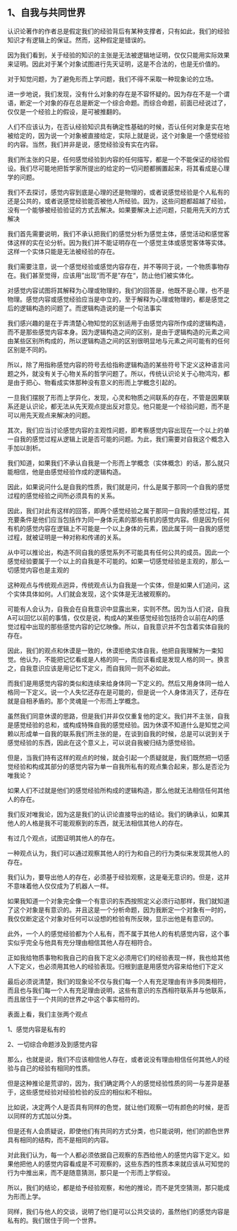 <h2>1、自我与共同世界</h2><p>认识论著作的作者总是假定我们的经验背后有某种支撑者，只有如此，我们的经验知识才有逻辑上的保证。然而，这种假定是错误的。</p><p>因为我们看到，关于经验的知识的主张是无法被逻辑地证明，仅仅只能用实际效果来证明。因此对于某个对象试图进行先天证明，这是不合法的，也是无价值的。</p><p>对于知觉问题，为了避免形而上学问题，我们不得不采取一种现象论的立场。</p><p>进一步地说，我们发现，没有什么对象的存在是不容怀疑的。因为存在不是一个谓语，断定一个对象的存在总是断定一个综合命题。而综合命题，前面已经说过了，仅仅是一个经验上的假设，是可被推翻的。</p><p>人们不应该认为，在否认经验知识具有确定性基础的时候，否认任何对象是实在地被给定的，因为说一个对象被直接给定，实际上就是说，这个对象是一个感觉经验的内容。当然，我们并非是说，感觉经验没有实在内容。</p><p>我们所主张的只是，任何感觉经验到内容的任何描写，都是一个不能保证的经验假设。我们尽可能地把哲学家所提出的给定的一切问题都搁置起来，将其看成是心理学的问题。</p><p>我们不去探讨，感觉内容到底是心理的还是物理的，或者说感觉经验是个人私有的还是公共的，或者说感觉经验能否被他人所经验。因为，这些问题都超越了经验，没有一个能够被经验验证的方式去解决。如果要解决上述问题，只能用先天的方式解决</p><p>我们首先需要说明，我们不承认把我们的感觉分析为感觉主体，感觉活动和感觉客体这样的实在论分析。因为我们并不能证明存在一个感觉主体或感觉客体等实体。这样一个实体只能是无法被经验的存在。</p><p>我们需要注意，说一个感觉经验或感觉内容存在，并不等同于说，一个物质事物存在。我们甚至觉得，应该用”出现“而不是”存在“，防止他们被实体化。</p><p>对感觉内容试图将其解释为心理或物理的，我们的回答是，他既不是心理，也不是物理。感觉内容或感觉经验应当是中立的，至于解释为心理或物理的，都是感觉之后的逻辑构造的问题了。而逻辑构造说的是一个句法事实</p><p>我们感兴趣的是在于弄清楚心物知觉的区别适用于由感觉内容所作成的逻辑构造，而不是那些感觉内容本身。因为逻辑构造之间的区别，是由于逻辑构造的元素之间由某些区别所构成的，所以逻辑构造之间的区别很明显地与元素之间可能有的任何区别是不同的。</p><p>所以，除了用指称感觉内容的符号去给指称逻辑构造的某些符号下定义这种语言问题之外，就没有关于心物关系的哲学问题了。所以，传统认识论关于心物鸿沟，都是由于把心、物看成实体那种没有意义的形而上学概念引起的。</p><p>一旦我们摆脱了形而上学异化，发现，心灵和物质之间联系的存在，不管是因果联系还是认识论，都无法从先天观点提出反对意见。他只能是一个经验问题，而不是可以用先天观点来解决的问题。</p><p>其次，我们应当讨论感觉内容的主观性问题，即考察感觉内容出现在一个以上的单一自我的感觉过程从逻辑上说是否可能的问题。为此，我们需要对自我这个概念入手加以剖析。</p><p>我们知道，如果我们不承认自我是一个形而上学概念（实体概念）的话，那么就只能相信，他是由感觉经验作成的逻辑构造。</p><p>因此，如果说问什么是自我的性质，我们就是问，什么是属于那同一个自我的感觉过程的感觉经验之间所必须具有的关系。</p><p>因此，我们对此有这样的回答，即两个感觉经验之属于那同一自我的感觉过程，其充要条件是他们应当包括作为同一身体元素的那些有机的感觉内容。但是因为任何有机的感觉内容在逻辑上不可能是一个以上身体的元素，因此属于同一自我的感觉过程，就被证明是一种对称和传递的关系。</p><p>从中可以推论出，构造不同自我的感觉系列不可能具有任何公共的成员。因此一个感觉经验要属于一个以上的自我是不可能的。如果一切感觉经验是主观的，那么一切感觉内容也是主观的</p><p>这种观点与传统观点迥异，传统观点认为自我是一个实体，但是如果人们追问，这个实体具体如何。人们就会发现，这个实体是无法被观察的。</p><p>可能有人会认为，自我会在自我意识中显露出来，实则不然。因为当人们说，自我A可以回忆以前的事情，仅仅是说，构成A的某些感觉经验包括符合以前在A的感觉过程中出现的那些感觉内容的记忆映像。所以，自我意识并不包含着实体自我的存在。</p><p>因此，我们的观点和休谟是一致的，休谟拒绝实体自我，他把自我理解为一束知觉。他认为，不能把记忆看成是人格的同一，而应该看成是发现人格的同一。换言之，自我意识应该是用记忆下定义，而自我同一则不必如此。</p><p>而我们是用感觉内容的类似和连续来给身体同一下定义的。然后又用身体同一给人格同一下定义。说一个人失忆还存在是可能的，但是说一个人身体消灭了，还存在就是自相矛盾的。那个灵魂是一个形而上学概念。</p><p>虽然我们同意休谟的思路，但是我们并非仅仅重复他的定义。我们并不主张，自我是感觉经验的总和，或构成特殊自我的感觉经验。因为休谟不知道什么是知觉之间赖以形成单一自我的联系我们所主张的是，在谈到自我的时候，总是可以说到关于感觉经验的东西，因此在这个意义上，可以说自我被归结为感觉经验。</p><p>但是，当我们持有这样的观点的时候，就会引起一个质疑就是，我们既然把一切感觉经验和构成其部分的感觉内容为单一自我所私有的观点集合起来，那么是否沦为唯我论？</p><p>如果人们不过就是他们的感觉经验所构成的逻辑构造，那么他就无法相信任何其他人的存在。</p><p>我们反对唯我论，因为这是我们的认识论直接导出的结论。我们的确承认，如果其他人的人格是我不可能观察到的东西，就无法相信其他人的存在。</p><p>有过几个观点，试图证明其他人的存在。</p><p>一种观点认为，我们可以通过观察其他人的行为和自己的行为类似来发现其他人的存在。</p><p>我们认为，要导出他人的存在，必须基于经验观察，这是毫无意识的。但是，这并不意味着他人仅仅成为了机器人一样。</p><p>如果我知道一个对象完全像一个有意识的东西按照定义必须行动那样，我们就知道了这个对象是有意识的。并且这是一个分析命题，因为我断定一个对象有一时的，我仅仅断定这个对象对任何可以设想的检验有所反映，显示出他是有意识的。</p><p>此外，一个人的感觉经验都为个人私有，而不属于其他人的有机感觉内容，这个事实似乎完全与他具有充分理由相信其他人存在相符合。</p><p>正如我给物质事物和我自己的自我下定义必须用它们的经验表现一样，我也给其他人下定义，也必须用其他人的经验表现。归根到底是用感觉内容来给他们下定义</p><p>最后必须说清楚，我们的现象论不仅与我们每一个人有充足理由有许多同类相符，而且也与我们每一个人有充足理由说明，这些有意识的东西相符联系并与他联系，而且居住于一个共同的世界之中这个事实相符的。</p><p>表面上看，我们主张两个观点</p><p>1、感觉内容是私有的</p><p>2、一切综合命题涉及到感觉内容</p><p>那么，也就是说，我们不应该相信他人存在，或者说没有理由相信任何其他人的经验与自己的经验有相同的性质。</p><p>但是这种推论是荒谬的，因为，我们确定两个人的感觉经验性质的同一与差异是基于，这些感觉经验对经验检验的反应的相似和不相似。</p><p>比如说，决定两个人是否具有同样的色觉，就让他们观察一切有颜色的时候，是否以同样的方式加以分类。</p><p>但是还有人会质疑说，即使他们有共同的方式分类，也只能说明，他们的颜色世界具有相同的结构，而不是相同的内容。</p><p>对此我们认为，每一个人都必须依据自己观察的东西给他人的感觉内容下定义。如果他把他人的感觉内容看成是不可观察的，这些东西的性质本来就应该从可知觉的行为中推出来，而不是随意猜测，那只是一个形而上学假设。</p><p>所以，我们的结论，都是给予经验观察，和他的推论，而不是凭空猜测，那只能成为形而上学。</p><p>同样，我们与他人的交谈，说明了他们是可以公共交谈的，虽然他们的感觉内容是私有的。我们居住于同一个世界。</p><p></p><p></p>